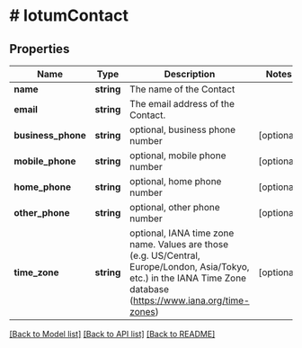 # # IotumContact

## Properties

Name | Type | Description | Notes
------------ | ------------- | ------------- | -------------
**name** | **string** | The name of the Contact |
**email** | **string** | The email address of the Contact. |
**business_phone** | **string** | optional, business phone number | [optional]
**mobile_phone** | **string** | optional, mobile phone number | [optional]
**home_phone** | **string** | optional, home phone number | [optional]
**other_phone** | **string** | optional, other phone number | [optional]
**time_zone** | **string** | optional, IANA time zone name. Values are those (e.g. US/Central, Europe/London, Asia/Tokyo, etc.) in the IANA Time Zone database (https://www.iana.org/time-zones) | [optional]

[[Back to Model list]](../../README.md#models) [[Back to API list]](../../README.md#endpoints) [[Back to README]](../../README.md)
